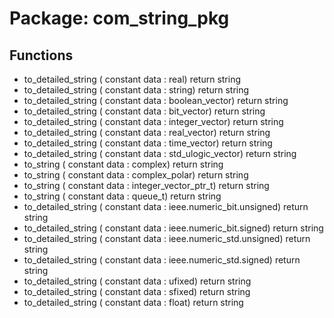# Package: com_string_pkg

## Functions
- to_detailed_string <font id="function_arguments">( constant data : real) </font> <font id="function_return">return string </font>
- to_detailed_string <font id="function_arguments">( constant data : string) </font> <font id="function_return">return string </font>
- to_detailed_string <font id="function_arguments">( constant data : boolean_vector) </font> <font id="function_return">return string </font>
- to_detailed_string <font id="function_arguments">( constant data : bit_vector) </font> <font id="function_return">return string </font>
- to_detailed_string <font id="function_arguments">( constant data : integer_vector) </font> <font id="function_return">return string </font>
- to_detailed_string <font id="function_arguments">( constant data : real_vector) </font> <font id="function_return">return string </font>
- to_detailed_string <font id="function_arguments">( constant data : time_vector) </font> <font id="function_return">return string </font>
- to_detailed_string <font id="function_arguments">( constant data : std_ulogic_vector) </font> <font id="function_return">return string </font>
- to_string <font id="function_arguments">( constant data : complex) </font> <font id="function_return">return string </font>
- to_string <font id="function_arguments">( constant data : complex_polar) </font> <font id="function_return">return string </font>
- to_string <font id="function_arguments">( constant data : integer_vector_ptr_t) </font> <font id="function_return">return string </font>
- to_string <font id="function_arguments">( constant data : queue_t) </font> <font id="function_return">return string </font>
- to_detailed_string <font id="function_arguments">( constant data : ieee.numeric_bit.unsigned) </font> <font id="function_return">return string </font>
- to_detailed_string <font id="function_arguments">( constant data : ieee.numeric_bit.signed) </font> <font id="function_return">return string </font>
- to_detailed_string <font id="function_arguments">( constant data : ieee.numeric_std.unsigned) </font> <font id="function_return">return string </font>
- to_detailed_string <font id="function_arguments">( constant data : ieee.numeric_std.signed) </font> <font id="function_return">return string </font>
- to_detailed_string <font id="function_arguments">( constant data : ufixed) </font> <font id="function_return">return string </font>
- to_detailed_string <font id="function_arguments">( constant data : sfixed) </font> <font id="function_return">return string </font>
- to_detailed_string <font id="function_arguments">( constant data : float) </font> <font id="function_return">return string </font>
